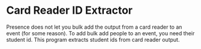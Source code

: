 # Card Reader ID Extractor

Presence does not let you bulk add the output from a card reader to an event (for some reason). To add bulk add people to an event, you need their student id. This program extracts student ids from card reader output.
